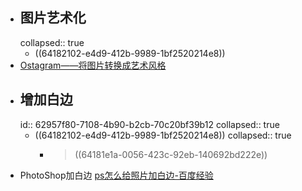 - ## 图片艺术化
  collapsed:: true
	- ((64182102-e4d9-412b-9989-1bf2520214e8))
- [Ostagram——将图片转换成艺术风格](https://www.uisdc.com/best-image-editor-ostagram)
- ## 增加白边
  id:: 62957f80-7108-4b90-b2cb-70c20bf39b12
  collapsed:: true
	- ((64182102-e4d9-412b-9989-1bf2520214e8))
	  collapsed:: true
		- > ((64181e1a-0056-423c-92eb-140692bd222e))
- PhotoShop加白边 [ps怎么给照片加白边-百度经验](https://jingyan.baidu.com/article/4f34706ecf7364a286b56d04.html)